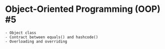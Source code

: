 # Object-Oriented Programming (OOP) #5

    - Object class
    - Contract between equals() and hashcode()
    - Overloading and overriding